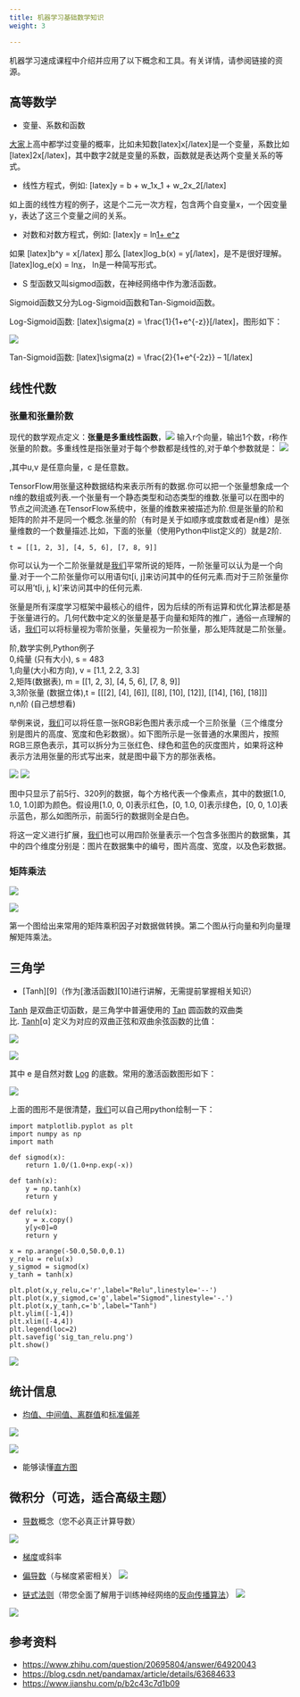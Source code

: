 ```yaml
---
title: 机器学习基础数学知识
weight: 3

---
```


机器学习速成课程中介绍并应用了以下概念和工具。有关详情，请参阅链接的资源。

## 高等数学

* 变量、系数和函数

[大家](https://www.w3cdoc.com)上高中都学过变量的概率，比如未知数[latex]x[/latex]是一个变量，系数比如[latex]2x[/latex]，其中数字2就是变量的系数，函数就是表达两个变量关系的等式。

* 线性方程式，例如: [latex]y = b + w\_1x\_1 + w\_2x\_2[/latex]

如上面的线性方程的例子，这是个二元一次方程，包含两个自变量x，一个因变量y，表达了这三个变量之间的关系。

* 对数和对数方程式，例如: [latex]y = ln[1+ e^z](/latex)

如果 [latex]b^y = x[/latex] 那么 [latex]log\_b(x) = y[/latex]，是不是很好理解。[latex]log\_e(x) = ln[x](/latex)， ln是一种简写形式。

* S 型函数又叫sigmod函数，在神经网络中作为激活函数。

Sigmoid函数又分为Log-Sigmoid函数和Tan-Sigmoid函数。

Log-Sigmoid函数: [latex]\sigma(z) = \frac{1}{1+e^{-z}}[/latex]，图形如下：

![](/images/posts/img_5bf6bd51e6f81.webp)

Tan-Sigmoid函数: [latex]\sigma(z) = \frac{2}{1+e^{-2z}} &#8211; 1[/latex]

## 线性代数

### 张量和张量阶数

现代的数学观点定义：**张量是多重线性函数**，![](/images/posts/2022-12-02-20-32-48.png)
输入r个向量，输出1个数，r称作张量的阶数。多重线性是指张量对于每个参数都是线性的,对于单个参数就是：
![](/images/posts/2022-12-02-20-32-23.png)

,其中u,v 是任意向量，c 是任意数。

TensorFlow用张量这种数据结构来表示所有的数据.你可以把一个张量想象成一个n维的数组或列表.一个张量有一个静态类型和动态类型的维数.张量可以在图中的节点之间流通.在TensorFlow系统中，张量的维数来被描述为阶.但是张量的阶和矩阵的阶并不是同一个概念.张量的阶（有时是关于如顺序或度数或者是n维）是张量维数的一个数量描述.比如，下面的张量（使用Python中list定义的）就是2阶.
```
t = [[1, 2, 3], [4, 5, 6], [7, 8, 9]]
```

你可以认为一个二阶张量就是[我们](https://www.w3cdoc.com)平常所说的矩阵，一阶张量可以认为是一个向量.对于一个二阶张量你可以用语句t[i, j]来访问其中的任何元素.而对于三阶张量你可以用&#8217;t[i, j, k]&#8217;来访问其中的任何元素.

张量是所有深度学习框架中最核心的组件，因为后续的所有运算和优化算法都是基于张量进行的。几何代数中定义的张量是基于向量和矩阵的推广，通俗一点理解的话，[我们](https://www.w3cdoc.com)可以将标量视为零阶张量，矢量视为一阶张量，那么矩阵就是二阶张量。

阶,数学实例,Python例子  
0,纯量 (只有大小), s = 483  
1,向量(大小和方向), v = [1.1\, 2.2\, 3.3]  
2,矩阵(数据表), m = [[1\, 2\, 3]\, [4\, 5\, 6]\, [7\, 8\, 9]]  
3,3阶张量 (数据立体),t = [[[2]\, [4]\, [6]]\, [[8]\, [10]\, [12]]\, [[14]\, [16]\, [18]]]  
n,n阶 (自己想想看)

举例来说，[我们](https://www.w3cdoc.com)可以将任意一张RGB彩色图片表示成一个三阶张量（三个维度分别是图片的高度、宽度和色彩数据）。如下图所示是一张普通的水果图片，按照RGB三原色表示，其可以拆分为三张红色、绿色和蓝色的灰度图片，如果将这种表示方法用张量的形式写出来，就是图中最下方的那张表格。

![](/images/posts/2022-12-02-20-34-03.png)
![](/images/posts/2022-12-02-20-34-21.png)

图中只显示了前5行、320列的数据，每个方格代表一个像素点，其中的数据[1.0, 1.0, 1.0]即为颜色。假设用[1.0, 0, 0]表示红色，[0, 1.0, 0]表示绿色，[0, 0, 1.0]表示蓝色，那么如图所示，前面5行的数据则全是白色。

将这一定义进行扩展，[我们](https://www.w3cdoc.com)也可以用四阶张量表示一个包含多张图片的数据集，其中的四个维度分别是：图片在数据集中的编号，图片高度、宽度，以及色彩数据。

### 矩阵乘法

![](/images/posts/2022-12-02-20-34-35.png)

![](/images/posts/2022-12-02-20-36-04.png)

第一个图给出来常用的矩阵乘积因子对数据做转换。第二个图从行向量和列向量理解矩阵乘法。

## 三角学

* [Tanh][9]（作为[激活函数][10]进行讲解，无需提前掌握相关知识）

<a href="https://reference.wolfram.com/language/ref/Tanh.html">Tanh</a> 是双曲正切函数，是三角学中普遍使用的 <a href="https://reference.wolfram.com/language/ref/Tan.html">Tan</a> 圆函数的双曲类比. <a href="https://reference.wolfram.com/language/ref/Tanh.html">Tanh</a>[α] 定义为对应的双曲正弦和双曲余弦函数的比值：

![](/images/posts/2022-12-02-20-36-55.png)

![](/images/posts/2022-12-02-20-37-05.png)

其中 e 是自然对数 <a href="https://reference.wolfram.com/language/ref/Log.html">Log</a> 的底数。常用的激活函数图形如下：

![](/images/posts/2022-12-02-20-37-15.png)

上面的图形不是很清楚，[我们](https://www.w3cdoc.com)可以自己用python绘制一下：

```
import matplotlib.pyplot as plt
import numpy as np
import math

def sigmod(x):
    return 1.0/(1.0+np.exp(-x))

def tanh(x):
    y = np.tanh(x)
    return y

def relu(x):
    y = x.copy()
    y[y<0]=0
    return y

x = np.arange(-50.0,50.0,0.1)
y_relu = relu(x)
y_sigmod = sigmod(x)
y_tanh = tanh(x)

plt.plot(x,y_relu,c='r',label="Relu",linestyle='--')
plt.plot(x,y_sigmod,c='g',label="Sigmod",linestyle='-.')
plt.plot(x,y_tanh,c='b',label="Tanh")
plt.ylim([-1,4])
plt.xlim([-4,4])
plt.legend(loc=2)
plt.savefig('sig_tan_relu.png')
plt.show()
```

![](/images/posts/2022-12-02-20-37-36.png)
## 统计信息

* [均值、中间值、离群值](https://www.khanacademy.org/math/probability/data-distributions-a1/summarizing-center-distributions/v/mean-median-and-mode)和[标准偏差](https://wikipedia.org/wiki/Standard_deviation)

![](/images/posts/2022-12-02-20-37-46.png)

![](/images/posts/2022-12-02-20-37-55.png)

* 能够读懂[直方图](https://wikipedia.org/wiki/Histogram)

## 微积分（可选，适合高级主题）

* [导数](https://wikipedia.org/wiki/Derivative)概念（您不必真正计算导数）

![](/images/posts/2022-12-02-20-38-04.png)

* [梯度](https://www.khanacademy.org/math/multivariable-calculus/multivariable-derivatives/gradient-and-directional-derivatives/v/gradient)或斜率
* [偏导数](https://wikipedia.org/wiki/Partial_derivative)（与梯度紧密相关）
![](/images/posts/2022-12-02-20-38-11.png)

* [链式法则](https://wikipedia.org/wiki/Chain_rule)（带您全面了解用于训练神经网络的[反向传播算法](https://developers.google.com/machine-learning/crash-course/backprop-scroll/?hl=zh-cn)）
![](/images/posts/2022-12-02-20-38-35.png)

![](/images/posts/2022-12-02-20-38-43.png)

## 参考资料

* https://www.zhihu.com/question/20695804/answer/64920043
* https://blog.csdn.net/pandamax/article/details/63684633
* https://www.jianshu.com/p/b2c43c7d1b09
